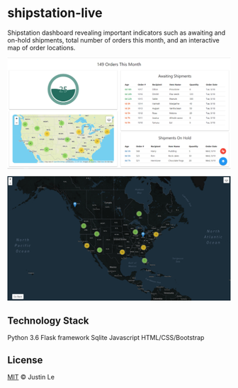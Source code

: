 # shipstation-live
Shipstation dashboard revealing important indicators such as awaiting and on-hold shipments, total number of orders this month, and an interactive map of order locations.

![PNG](documentation/images/dashboard.PNG)

![PNG](documentation/images/map.PNG)

## Technology Stack
Python 3.6
Flask framework
Sqlite
Javascript
HTML/CSS/Bootstrap

## License
[MIT](LICENSE) © Justin Le